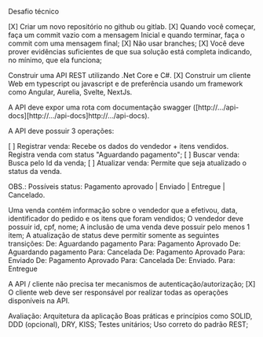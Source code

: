 Desafio técnico

[X] Criar um novo repositório no github ou gitlab.
[X] Quando você começar, faça um commit vazio com a mensagem Inicial e quando terminar, faça o commit com uma mensagem final;
[X] Não usar branches;
[X] Você deve prover evidências suficientes de que sua solução está completa indicando, no mínimo, que ela funciona;

Construir uma API REST utilizando .Net Core e C#.
[X] Construir um cliente Web em typescript ou javascript e de preferência usando um framework como Angular, Aurelia, Svelte, NextJs.

A API deve expor uma rota com documentação swagger ([http://.../api-docs][http://.../api-docs]http://.../api-docs).

A API deve possuir 3 operações:

[ ] Registrar venda: Recebe os dados do vendedor + itens vendidos. Registra venda com status "Aguardando pagamento";
[ ] Buscar venda: Busca pelo Id da venda;
[ ] Atualizar venda: Permite que seja atualizado o status da venda.

OBS.: Possíveis status: Pagamento aprovado | Enviado | Entregue | Cancelado.

Uma venda contém informação sobre o vendedor que a efetivou, data, identificador do pedido e os itens que foram vendidos;
O vendedor deve possuir id, cpf, nome;
A inclusão de uma venda deve possuir pelo menos 1 item;
A atualização de status deve permitir somente as seguintes transições:
De: Aguardando pagamento Para: Pagamento Aprovado
De: Aguardando pagamento Para: Cancelada
De: Pagamento Aprovado Para: Enviado
De: Pagamento Aprovado Para: Cancelada
De: Enviado. Para: Entregue

A API / cliente não precisa ter mecanismos de autenticação/autorização;
[X] O cliente web deve ser responsável por realizar todas as operações disponíveis na API.

Avaliação:
Arquitetura da aplicação
Boas práticas e princípios como SOLID, DDD (opcional), DRY, KISS;
Testes unitários;
Uso correto do padrão REST;
